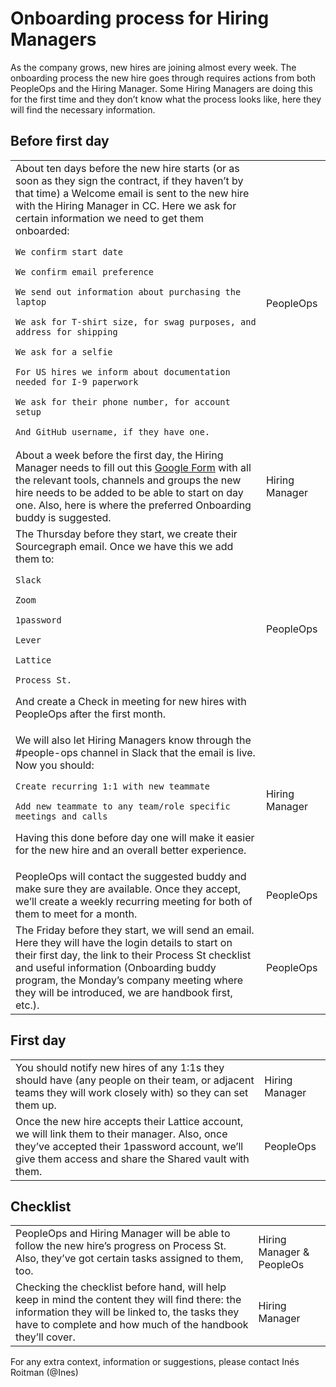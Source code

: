 # Onboarding process for Hiring Managers

As the company grows, new hires are joining almost every week. The onboarding process the new hire goes through requires actions from both PeopleOps and the Hiring Manager. Some Hiring Managers are doing this for the first time and they don’t know what the process looks like, here they will find the necessary information. 


## Before first day


<table>
  <tr>
   <td>About ten days before the new hire starts (or as soon as they sign the contract, if they haven’t by that time) a Welcome email is sent to the new hire with the Hiring Manager in CC. Here we ask for certain information we need to get them onboarded:
<p>

    We confirm start date
<p>

    We confirm email preference
<p>

    We send out information about purchasing the laptop
<p>

    We ask for T-shirt size, for swag purposes, and address for shipping
<p>

    We ask for a selfie
<p>

    For US hires we inform about documentation needed for I-9 paperwork
<p>

    We ask for their phone number, for account setup
<p>

    And GitHub username, if they have one.
   </td>
   <td>PeopleOps
   </td>
  </tr>
  <tr>
   <td>About a week before the first day, the Hiring Manager needs to fill out this <a href="https://docs.google.com/forms/d/e/1FAIpQLSeQjfoLjAZUim7pVYw9joQCssXuVz2t2RlpjLadzmHrj15cwQ/viewform?usp=sf_link">Google Form</a> with all the relevant tools, channels and groups the new hire needs to be added to be able to start on day one. Also, here is where the preferred Onboarding buddy is suggested.
   </td>
   <td>Hiring Manager
   </td>
  </tr>
  <tr>
   <td>The Thursday before they start, we create their Sourcegraph email. Once we have this we add them to:
<p>

    Slack
<p>

    Zoom
<p>

    1password
<p>

    Lever
<p>

    Lattice
<p>

    Process St.
<p>
And create a Check in meeting for new hires with PeopleOps after the first month.
   </td>
   <td>PeopleOps
   </td>
  </tr>
  <tr>
   <td>We will also let Hiring Managers know through the #people-ops channel in Slack that the email is live. Now you should:
<p>

    Create recurring 1:1 with new teammate
<p>

    Add new teammate to any team/role specific meetings and calls
<p>
Having this done before day one will make it easier for the new hire and an overall better experience.
   </td>
   <td>Hiring Manager
   </td>
  </tr>
  <tr>
   <td>PeopleOps will contact the suggested buddy and make sure they are available. Once they accept, we’ll create a weekly recurring meeting for both of them to meet for a month.
   </td>
   <td>PeopleOps
   </td>
  </tr>
  <tr>
   <td>The Friday before they start, we will send an email. Here they will have the login details to start on their first day, the link to their Process St checklist and useful information (Onboarding buddy program, the Monday’s company meeting where they will be introduced, we are handbook first, etc.).
   </td>
   <td>PeopleOps
   </td>
  </tr>
</table>



## First day


<table>
  <tr>
   <td>You should notify new hires of any 1:1s they should have (any people on their team, or adjacent teams they will work closely with) so they can set them up.
   </td>
   <td>Hiring Manager
   </td>
  </tr>
  <tr>
   <td>Once the new hire accepts their Lattice account, we will link them to their manager. Also, once they’ve accepted their 1password account, we’ll give them access and share the Shared vault with them.
   </td>
   <td>PeopleOps
   </td>
  </tr>
</table>



## Checklist


<table>
  <tr>
   <td>PeopleOps and Hiring Manager will be able to follow the new hire’s progress on Process St. Also, they’ve got certain tasks assigned to them, too.
   </td>
   <td>Hiring Manager & PeopleOs
   </td>
  </tr>
  <tr>
   <td>Checking the checklist before hand, will help keep in mind the content they will find there: the information they will be linked to, the tasks they have to complete and how much of the handbook they’ll cover.
   </td>
   <td>Hiring Manager
   </td>
  </tr>
</table>


For any extra context, information or suggestions, please contact Inés Roitman (@Ines)
